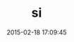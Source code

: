 ---
layout: post
title:  "si"
repo:   "junegunn/si"
date:   2015-02-18 17:09:45
gemurl: https://github.com/junegunn/si
---